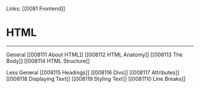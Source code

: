 Links:  [[0081 Frontend]]

# HTML
---
General
[[008111 About HTML]]
[[008112 HTML Anatomy]]
[[008113 The Body]]
[[008114 HTML Structure]]

Less General
[[008115 Headings]]
[[008116 Divs]]
[[008117 Attributes]]
[[008118 Displaying Text]]
[[008119 Styling Text]]
[[0081110 Line Breaks]]